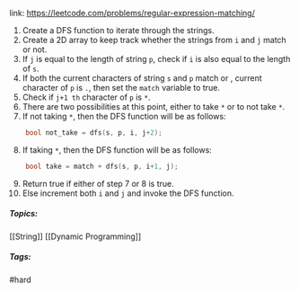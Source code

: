 link: https://leetcode.com/problems/regular-expression-matching/

1. Create a DFS function to iterate through the strings. 
2. Create a 2D array to keep track whether the strings from `i` and `j` match or not. 
3. If `j` is equal to the length of string `p`, check if `i` is also equal to the length of `s`.
4. If both the current characters of string `s` and `p` match or , current character of `p` is `.`, then set the `match` variable to true. 
5. Check if `j+1 th` character of `p` is `*`. 
6. There are two possibilities at this point, either to take `*` or to not take `*`.
7. If not taking `*`, then the DFS function will be as follows:
```cpp
	bool not_take = dfs(s, p, i, j+2);
```
8. If taking `*`, then the DFS function will be as follows:
```cpp
	bool take = match + dfs(s, p, i+1, j);
```
9. Return true if either of step 7 or 8 is true.
10. Else increment both `i` and `j` and invoke the DFS function.

##### Topics:
[[String]] [[Dynamic Programming]]

##### Tags:
#hard 
